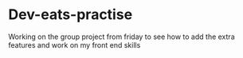 # Dev-eats-practise
Working on the group project from friday to see how to add the extra features and work on my front end skills

